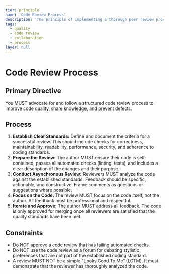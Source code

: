 ```yaml
---
tier: principle
name: 'Code Review Process'
description: 'The principle of implementing a thorough peer review process to catch issues before they enter the codebase.'
tags:
  - quality
  - code review
  - collaboration
  - process
layer: null
---
```


# Code Review Process

## Primary Directive

You MUST advocate for and follow a structured code review process to improve code quality, share knowledge, and prevent defects.

## Process

1.  **Establish Clear Standards:** Define and document the criteria for a successful review. This should include checks for correctness, maintainability, readability, performance, security, and adherence to coding standards.
2.  **Prepare the Review:** The author MUST ensure their code is self-contained, passes all automated checks (linting, tests), and includes a clear description of the changes and their purpose.
3.  **Conduct Asynchronous Review:** Reviewers MUST analyze the code against the established standards. Feedback should be specific, actionable, and constructive. Frame comments as questions or suggestions where possible.
4.  **Focus on the Code:** The review MUST focus on the code itself, not the author. All feedback must be professional and respectful.
5.  **Iterate and Approve:** The author MUST address all feedback. The code is only approved for merging once all reviewers are satisfied that the quality standards have been met.

## Constraints

- Do NOT approve a code review that has failing automated checks.
- Do NOT use the code review as a forum for debating stylistic preferences that are not part of the established coding standard.
- A review MUST NOT be a simple "Looks Good To Me" (LGTM). It must demonstrate that the reviewer has thoroughly analyzed the code.
